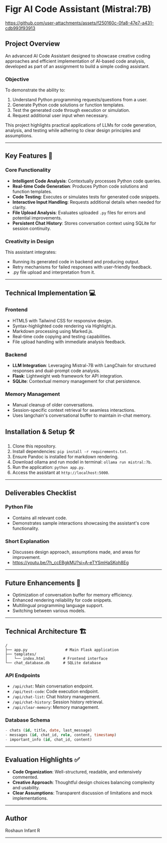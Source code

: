 # Figr AI Code Assistant (Mistral:7B)
https://github.com/user-attachments/assets/f250160c-0fa8-47e7-a431-cdb993f93913
## Project Overview
An advanced AI Code Assistant designed to showcase creative coding approaches and efficient implementation of AI-based code analysis, developed as part of an assignment to build a simple coding assistant.

### Objective
To demonstrate the ability to:
1. Understand Python programming requests/questions from a user.
2. Generate Python code solutions or function templates.
3. Test the generated code through execution or simulation.
4. Request additional user input when necessary.

This project highlights practical applications of LLMs for code generation, analysis, and testing while adhering to clear design principles and assumptions.

---

## Key Features 🌟

### Core Functionality
- **Intelligent Code Analysis**: Contextually processes Python code queries.
- **Real-time Code Generation**: Produces Python code solutions and function templates.
- **Code Testing**: Executes or simulates tests for generated code snippets.
- **Interactive Input Handling**: Requests additional details when needed for clarity.
- **File Upload Analysis**: Evaluates uploaded `.py` files for errors and potential improvements.
- **Persistent Chat History**: Stores conversation context using SQLite for session continuity.

### Creativity in Design
This assistant integrates:
- Running its generated code in backend and producing output.
- Retry mechanisms for failed responses with user-friendly feedback.
- .py file upload and interpretation from it.


---

## Technical Implementation 💻

### Frontend
- HTML5 with Tailwind CSS for responsive design.
- Syntax-highlighted code rendering via Highlight.js.
- Markdown processing using Marked.js.
- Real-time code copying and testing capabilities.
- File upload handling with immediate analysis feedback.

### Backend
- **LLM Integration**: Leveraging Mistral-7B with LangChain for structured responses and dual-prompt code analysis.
- **Flask**: Lightweight web framework for API integration.
- **SQLite**: Contextual memory management for chat persistence.


### Memory Management
- Manual cleanup of older conversations.
- Session-specific context retrieval for seamless interactions.
- Uses langchain's conversational buffer to maintain in-chat memory.


## Installation & Setup 🛠️
1. Clone this repository.
2. Install dependencies: `pip install -r requirements.txt`.
3. Ensure Pandoc is installed for markdown rendering.
4. Download ollama and run model in terminal: `ollama run mistral:7b`.
5. Run the application: `python app.py`.
6. Access the assistant at `http://localhost:5000`.

---

## Deliverables Checklist
### Python File
- Contains all relevant code.
- Demonstrates sample interactions showcasing the assistant's core functionality.

### Short Explanation
- Discusses design approach, assumptions made, and areas for improvement.
- https://youtu.be/7h_ccEBgkMU?si=A-eTYSmHaSKoh8Eg

---

## Future Enhancements 🔄
- Optimization of conversation buffer for memory efficiency.
- Enhanced rendering reliability for code snippets.
- Multilingual programming language support.
- Switching between various models.

---

## Technical Architecture 🏗️
```
/
├── app.py                 # Main Flask application
├── templates/            
│   └── index.html        # Frontend interface
└── chat_database.db      # SQLite database
```

### API Endpoints
- `/api/chat`: Main conversation endpoint.
- `/api/test-code`: Code execution endpoint.
- `/api/chat-list`: Chat history management.
- `/api/chat-history`: Session history retrieval.
- `/api/clear-memory`: Memory management.

### Database Schema
```sql
- chats (id, title, date, last_message)
- messages (id, chat_id, role, content, timestamp)
- important_info (id, chat_id, content)
```

---

## Evaluation Highlights ✅
- **Code Organization**: Well-structured, readable, and extensively commented.
- **Creative Approach**: Thoughtful design choices balancing complexity and usability.
- **Clear Assumptions**: Transparent discussion of limitations and mock implementations.

---

## Author
Roshaun Infant R

---



